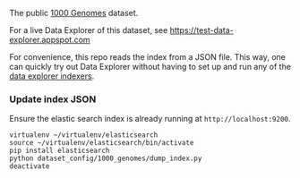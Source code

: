 The public [1000 Genomes](http://www.internationalgenome.org/about) dataset.

For a live Data Explorer of this dataset, see https://test-data-explorer.appspot.com

For convenience, this repo reads the index from a JSON file. This way, one can
quickly try out Data Explorer without having to set up and run any
of the [data explorer indexers](https://github.com/DataBiosphere/data-explorer-indexers).

### Update index JSON

Ensure the elastic search index is already running at `http://localhost:9200`.

```
virtualenv ~/virtualenv/elasticsearch
source ~/virtualenv/elasticsearch/bin/activate
pip install elasticsearch
python dataset_config/1000_genomes/dump_index.py
deactivate
```
